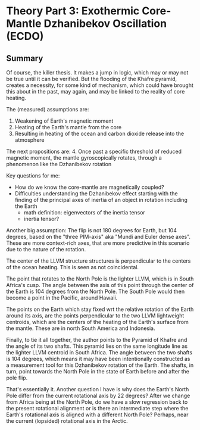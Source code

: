 # Theory Part 3: Exothermic Core-Mantle Dzhanibekov Oscillation (ECDO) 

## Summary

Of course, the killer thesis. It makes a jump in logic, which may or may not be true until it can be verified. But the flooding of the Khafre pyramid, creates a necessity, for some kind of mechanism, which could have brought this about in the past, may again, and may be linked to the reality of core heating.

The (measured) assumptions are:
1. Weakening of Earth's magnetic moment
2. Heating of the Earth's mantle from the core
3. Resulting in heating of the ocean and carbon dioxide release into the atmosphere

The next propositions are:
4. Once past a specific threshold of reduced magnetic moment, the mantle gyroscopically rotates, through a phenomenon like the Dzhanibekov rotation

Key questions for me:
- How do we know the core-mantle are magnetically coupled?
- Difficulties understanding the Dzhanibekov effect starting with the finding of the principal axes of inertia of an object in rotation including the Earth
    - math definition: eigenvectors of the inertia tensor
    - inertia tensor?

Another big assumption: The flip is not 180 degrees for Earth, but 104 degrees, based on the "three PIM-axis" aka "Mundi and Euler dense axes". These are more context-rich axes, that are more predictive in this scenario due to the nature of the rotation.

The center of the LLVM structure structures is perpendicular to the centers of the ocean heating. This is seen as not coincidental.

The point that rotates to the North Pole is the lighter LLVM, which is in South Africa's cusp. The angle between the axis of this point through the center of the Earth is 104 degrees from the North Pole. The South Pole would then become a point in the Pacific, around Hawaii.

The points on the Earth which stay fixed wrt the relative rotation of the Earth around its axis, are the points perpendicular to the two LLVM lightweight centroids, which are the centers of the heating of the Earth's surface from the mantle. These are in north South America and Indonesia.

Finally, to tie it all together, the author points to the Pyramid of Khafre and the angle of its two shafts. This pyramid lies on the same longitude line as the lighter LLVM centroid in South Africa. The angle between the two shafts is 104 degrees, which means it may have been intentionally constructed as a measurement tool for this Dzhanibekov rotation of the Earth. The shafts, in turn, point towards the North Pole in the state of Earth before and after the pole flip.

That's essentially it. Another question I have is why does the Earth's North Pole differ from the current rotational axis by 22 degrees? After we change from Africa being at the North Pole, do we have a slow regression back to the present rotational alignment or is there an intermediate step where the Earth's rotational axis is aligned with a different North Pole? Perhaps, near the current (lopsided) rotational axis in the Arctic.